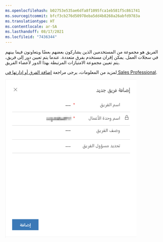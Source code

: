 ```yaml
---
ms.openlocfilehash: b02753e535ae6dfa8f1095fca1eb581f5c861741
ms.sourcegitcommit: bfcf3cb276d50978eba5dd4b8268a26abfd9783a
ms.translationtype: HT
ms.contentlocale: ar-SA
ms.lasthandoff: 08/17/2021
ms.locfileid: "7436344"
---
```

الفريق هو مجموعة من المستخدمين الذين يشاركون بعضهم بعضًا ويتعاونون فيما بينهم في سجلات العمل. يمكن إقران مستخدم بفرق متعددة. عندما يتم تعيين دور إلى فريق، يتم تعيين مجموعة الامتيازات المرتبطة بهذا الدور لأعضاء الفريق.

لمزيد من المعلومات، يرجى مراجعة [إضافة الفرق أو إدارتها في Sales Professional](/dynamics365/customer-engagement/sales-professional/manage-teams). 

![مربع الحوار "إضافة فريق جديد" مع الأعمدة المطلوبة "اسم الفريق" و"اسم وحدة العمل".](../media/05-add-new-team.png)
